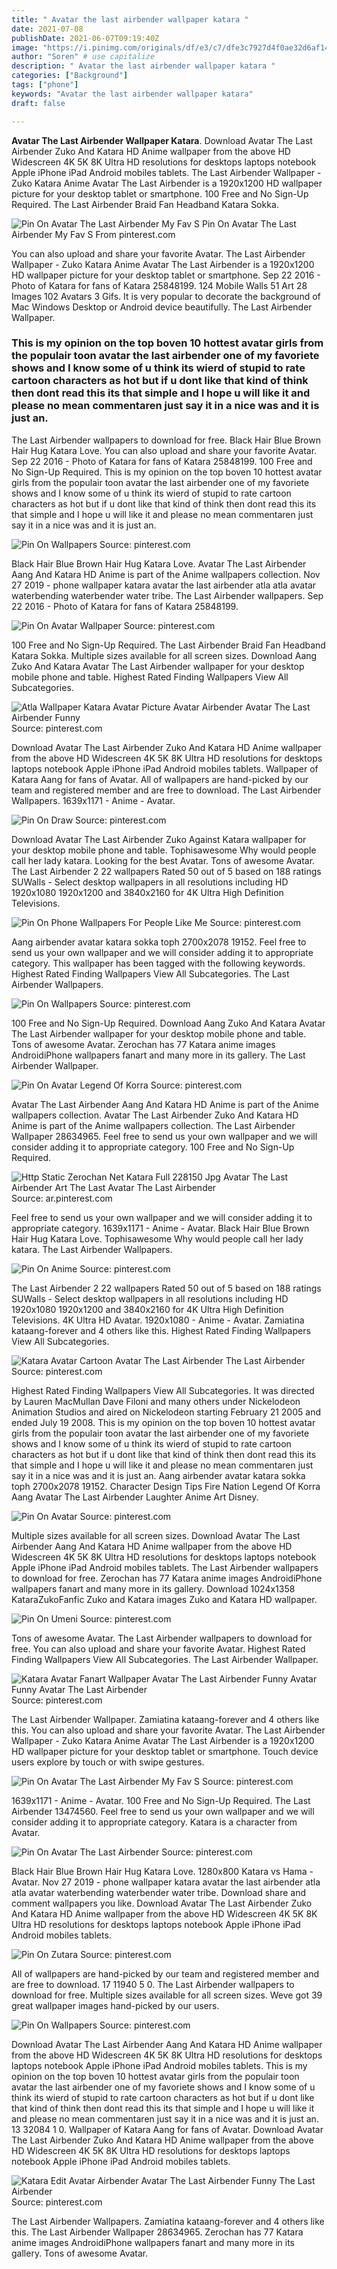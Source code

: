 ```yaml
---
title: " Avatar the last airbender wallpaper katara "
date: 2021-07-08
publishDate: 2021-06-07T09:19:40Z
image: "https://i.pinimg.com/originals/df/e3/c7/dfe3c7927d4f0ae32d6af14b1586d259.jpg"
author: "Soren" # use capitalize
description: " Avatar the last airbender wallpaper katara "
categories: ["Background"]
tags: ["phone"]
keywords: "Avatar the last airbender wallpaper katara"
draft: false

---
```



**Avatar The Last Airbender Wallpaper Katara**. Download Avatar The Last Airbender Zuko And Katara HD Anime wallpaper from the above HD Widescreen 4K 5K 8K Ultra HD resolutions for desktops laptops notebook Apple iPhone iPad Android mobiles tablets. The Last Airbender Wallpaper - Zuko Katara Anime Avatar The Last Airbender is a 1920x1200 HD wallpaper picture for your desktop tablet or smartphone. 100 Free and No Sign-Up Required. The Last Airbender Braid Fan Headband Katara Sokka.

![Pin On Avatar The Last Airbender My Fav S](https://i.pinimg.com/originals/e1/7d/f6/e17df6d3e132e8cefedb0ea54d7eafb2.jpg "Pin On Avatar The Last Airbender My Fav S")
Pin On Avatar The Last Airbender My Fav S From pinterest.com


You can also upload and share your favorite Avatar. The Last Airbender Wallpaper - Zuko Katara Anime Avatar The Last Airbender is a 1920x1200 HD wallpaper picture for your desktop tablet or smartphone. Sep 22 2016 - Photo of Katara for fans of Katara 25848199. 124 Mobile Walls 51 Art 28 Images 102 Avatars 3 Gifs. It is very popular to decorate the background of Mac Windows Desktop or Android device beautifully. The Last Airbender Wallpaper.

### This is my opinion on the top boven 10 hottest avatar girls from the populair toon avatar the last airbender one of my favoriete shows and I know some of u think its wierd of stupid to rate cartoon characters as hot but if u dont like that kind of think then dont read this its that simple and I hope u will like it and please no mean commentaren just say it in a nice was and it is just an.

The Last Airbender wallpapers to download for free. Black Hair Blue Brown Hair Hug Katara Love. You can also upload and share your favorite Avatar. Sep 22 2016 - Photo of Katara for fans of Katara 25848199. 100 Free and No Sign-Up Required. This is my opinion on the top boven 10 hottest avatar girls from the populair toon avatar the last airbender one of my favoriete shows and I know some of u think its wierd of stupid to rate cartoon characters as hot but if u dont like that kind of think then dont read this its that simple and I hope u will like it and please no mean commentaren just say it in a nice was and it is just an.


![Pin On Wallpapers](https://i.pinimg.com/originals/86/06/8a/86068a81872ffc51e8a505881758c600.jpg "Pin On Wallpapers")
Source: pinterest.com

Black Hair Blue Brown Hair Hug Katara Love. Avatar The Last Airbender Aang And Katara HD Anime is part of the Anime wallpapers collection. Nov 27 2019 - phone wallpaper katara avatar the last airbender atla atla avatar waterbending waterbender water tribe. The Last Airbender wallpapers. Sep 22 2016 - Photo of Katara for fans of Katara 25848199.

![Pin On Avatar Wallpaper](https://i.pinimg.com/736x/de/b6/c6/deb6c6e65e77cabc1402c1e5aeb5fd0a.jpg "Pin On Avatar Wallpaper")
Source: pinterest.com

100 Free and No Sign-Up Required. The Last Airbender Braid Fan Headband Katara Sokka. Multiple sizes available for all screen sizes. Download Aang Zuko And Katara Avatar The Last Airbender wallpaper for your desktop mobile phone and table. Highest Rated Finding Wallpapers View All Subcategories.

![Atla Wallpaper Katara Avatar Picture Avatar Airbender Avatar The Last Airbender Funny](https://i.pinimg.com/originals/bb/c1/79/bbc1796c737a9c066cf7137d0b63de47.jpg "Atla Wallpaper Katara Avatar Picture Avatar Airbender Avatar The Last Airbender Funny")
Source: pinterest.com

Download Avatar The Last Airbender Zuko And Katara HD Anime wallpaper from the above HD Widescreen 4K 5K 8K Ultra HD resolutions for desktops laptops notebook Apple iPhone iPad Android mobiles tablets. Wallpaper of Katara Aang for fans of Avatar. All of wallpapers are hand-picked by our team and registered member and are free to download. The Last Airbender Wallpapers. 1639x1171 - Anime - Avatar.

![Pin On Draw](https://i.pinimg.com/originals/dc/a5/e3/dca5e3ffdbfc21b7c21316d32f327036.jpg "Pin On Draw")
Source: pinterest.com

Download Avatar The Last Airbender Zuko Against Katara wallpaper for your desktop mobile phone and table. Tophisawesome Why would people call her lady katara. Looking for the best Avatar. Tons of awesome Avatar. The Last Airbender 2 22 wallpapers Rated 50 out of 5 based on 188 ratings SUWalls - Select desktop wallpapers in all resolutions including HD 1920x1080 1920x1200 and 3840x2160 for 4K Ultra High Definition Televisions.

![Pin On Phone Wallpapers For People Like Me](https://i.pinimg.com/736x/45/e7/dc/45e7dc6a16a78189932c686ec9ae5f78.jpg "Pin On Phone Wallpapers For People Like Me")
Source: pinterest.com

Aang airbender avatar katara sokka toph 2700x2078 19152. Feel free to send us your own wallpaper and we will consider adding it to appropriate category. This wallpaper has been tagged with the following keywords. Highest Rated Finding Wallpapers View All Subcategories. The Last Airbender Wallpapers.

![Pin On Wallpapers](https://i.pinimg.com/736x/59/64/d4/5964d4d7b2da696dd2a37751613d22da.jpg "Pin On Wallpapers")
Source: pinterest.com

100 Free and No Sign-Up Required. Download Aang Zuko And Katara Avatar The Last Airbender wallpaper for your desktop mobile phone and table. Tons of awesome Avatar. Zerochan has 77 Katara anime images AndroidiPhone wallpapers fanart and many more in its gallery. The Last Airbender Wallpaper.

![Pin On Avatar Legend Of Korra](https://i.pinimg.com/originals/27/4d/c6/274dc67c4c6f90712f1039f3fcc86496.png "Pin On Avatar Legend Of Korra")
Source: pinterest.com

Avatar The Last Airbender Aang And Katara HD Anime is part of the Anime wallpapers collection. Avatar The Last Airbender Zuko And Katara HD Anime is part of the Anime wallpapers collection. The Last Airbender Wallpaper 28634965. Feel free to send us your own wallpaper and we will consider adding it to appropriate category. 100 Free and No Sign-Up Required.

![Http Static Zerochan Net Katara Full 228150 Jpg Avatar The Last Airbender Art The Last Avatar The Last Airbender](https://i.pinimg.com/originals/34/9a/82/349a82bce1f25f39dde39683f5bd0bca.jpg "Http Static Zerochan Net Katara Full 228150 Jpg Avatar The Last Airbender Art The Last Avatar The Last Airbender")
Source: ar.pinterest.com

Feel free to send us your own wallpaper and we will consider adding it to appropriate category. 1639x1171 - Anime - Avatar. Black Hair Blue Brown Hair Hug Katara Love. Tophisawesome Why would people call her lady katara. The Last Airbender Wallpapers.

![Pin On Anime](https://i.pinimg.com/originals/6e/23/c3/6e23c36632ef788291453b0a638a0e93.jpg "Pin On Anime")
Source: pinterest.com

The Last Airbender 2 22 wallpapers Rated 50 out of 5 based on 188 ratings SUWalls - Select desktop wallpapers in all resolutions including HD 1920x1080 1920x1200 and 3840x2160 for 4K Ultra High Definition Televisions. 4K Ultra HD Avatar. 1920x1080 - Anime - Avatar. Zamiatina kataang-forever and 4 others like this. Highest Rated Finding Wallpapers View All Subcategories.

![Katara Avatar Cartoon Avatar The Last Airbender The Last Airbender](https://i.pinimg.com/originals/70/f5/f4/70f5f45953ec280731b8b749dac5e7d2.jpg "Katara Avatar Cartoon Avatar The Last Airbender The Last Airbender")
Source: pinterest.com

Highest Rated Finding Wallpapers View All Subcategories. It was directed by Lauren MacMullan Dave Filoni and many others under Nickelodeon Animation Studios and aired on Nickelodeon starting February 21 2005 and ended July 19 2008. This is my opinion on the top boven 10 hottest avatar girls from the populair toon avatar the last airbender one of my favoriete shows and I know some of u think its wierd of stupid to rate cartoon characters as hot but if u dont like that kind of think then dont read this its that simple and I hope u will like it and please no mean commentaren just say it in a nice was and it is just an. Aang airbender avatar katara sokka toph 2700x2078 19152. Character Design Tips Fire Nation Legend Of Korra Aang Avatar The Last Airbender Laughter Anime Art Disney.

![Pin On Avatar](https://i.pinimg.com/originals/8b/79/fb/8b79fb42e09677edc785e411fb0ead8d.jpg "Pin On Avatar")
Source: pinterest.com

Multiple sizes available for all screen sizes. Download Avatar The Last Airbender Aang And Katara HD Anime wallpaper from the above HD Widescreen 4K 5K 8K Ultra HD resolutions for desktops laptops notebook Apple iPhone iPad Android mobiles tablets. The Last Airbender wallpapers to download for free. Zerochan has 77 Katara anime images AndroidiPhone wallpapers fanart and many more in its gallery. Download 1024x1358 KataraZukoFanfic Zuko and Katara images Zuko and Katara HD wallpaper.

![Pin On Umeni](https://i.pinimg.com/736x/07/0c/ce/070ccea2e0ab8e6b60c647f1c953fe8b.jpg "Pin On Umeni")
Source: pinterest.com

Tons of awesome Avatar. The Last Airbender wallpapers to download for free. You can also upload and share your favorite Avatar. Highest Rated Finding Wallpapers View All Subcategories. The Last Airbender Wallpaper.

![Katara Avatar Fanart Wallpaper Avatar The Last Airbender Funny Avatar Funny Avatar The Last Airbender](https://i.pinimg.com/originals/5f/9b/12/5f9b1278e91d78fda7c8907405a1d1fb.jpg "Katara Avatar Fanart Wallpaper Avatar The Last Airbender Funny Avatar Funny Avatar The Last Airbender")
Source: pinterest.com

The Last Airbender Wallpaper. Zamiatina kataang-forever and 4 others like this. You can also upload and share your favorite Avatar. The Last Airbender Wallpaper - Zuko Katara Anime Avatar The Last Airbender is a 1920x1200 HD wallpaper picture for your desktop tablet or smartphone. Touch device users explore by touch or with swipe gestures.

![Pin On Avatar The Last Airbender My Fav S](https://i.pinimg.com/originals/e1/7d/f6/e17df6d3e132e8cefedb0ea54d7eafb2.jpg "Pin On Avatar The Last Airbender My Fav S")
Source: pinterest.com

1639x1171 - Anime - Avatar. 100 Free and No Sign-Up Required. The Last Airbender 13474560. Feel free to send us your own wallpaper and we will consider adding it to appropriate category. Katara is a character from Avatar.

![Pin On Avatar The Last Airbender](https://i.pinimg.com/originals/47/b8/c8/47b8c8ec066fd348d4f0a0657a6c2765.jpg "Pin On Avatar The Last Airbender")
Source: pinterest.com

Black Hair Blue Brown Hair Hug Katara Love. 1280x800 Katara vs Hama - Avatar. Nov 27 2019 - phone wallpaper katara avatar the last airbender atla atla avatar waterbending waterbender water tribe. Download share and comment wallpapers you like. Download Avatar The Last Airbender Zuko And Katara HD Anime wallpaper from the above HD Widescreen 4K 5K 8K Ultra HD resolutions for desktops laptops notebook Apple iPhone iPad Android mobiles tablets.

![Pin On Zutara](https://i.pinimg.com/originals/38/74/86/3874863f912fd52e553d7dc901194bd6.jpg "Pin On Zutara")
Source: pinterest.com

All of wallpapers are hand-picked by our team and registered member and are free to download. 17 11940 5 0. The Last Airbender wallpapers to download for free. Multiple sizes available for all screen sizes. Weve got 39 great wallpaper images hand-picked by our users.

![Pin On Wallpapers](https://i.pinimg.com/564x/9b/b8/ee/9bb8eeea4ee48d9729c8a6372914daca.jpg "Pin On Wallpapers")
Source: pinterest.com

Download Avatar The Last Airbender Aang And Katara HD Anime wallpaper from the above HD Widescreen 4K 5K 8K Ultra HD resolutions for desktops laptops notebook Apple iPhone iPad Android mobiles tablets. This is my opinion on the top boven 10 hottest avatar girls from the populair toon avatar the last airbender one of my favoriete shows and I know some of u think its wierd of stupid to rate cartoon characters as hot but if u dont like that kind of think then dont read this its that simple and I hope u will like it and please no mean commentaren just say it in a nice was and it is just an. 13 32084 1 0. Wallpaper of Katara Aang for fans of Avatar. Download Avatar The Last Airbender Zuko And Katara HD Anime wallpaper from the above HD Widescreen 4K 5K 8K Ultra HD resolutions for desktops laptops notebook Apple iPhone iPad Android mobiles tablets.

![Katara Edit Avatar Airbender Avatar The Last Airbender Funny The Last Airbender](https://i.pinimg.com/originals/df/e3/c7/dfe3c7927d4f0ae32d6af14b1586d259.jpg "Katara Edit Avatar Airbender Avatar The Last Airbender Funny The Last Airbender")
Source: pinterest.com

The Last Airbender Wallpapers. Zamiatina kataang-forever and 4 others like this. The Last Airbender Wallpaper 28634965. Zerochan has 77 Katara anime images AndroidiPhone wallpapers fanart and many more in its gallery. Tons of awesome Avatar.

